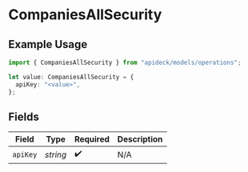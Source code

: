 # CompaniesAllSecurity

## Example Usage

```typescript
import { CompaniesAllSecurity } from "apideck/models/operations";

let value: CompaniesAllSecurity = {
  apiKey: "<value>",
};
```

## Fields

| Field              | Type               | Required           | Description        |
| ------------------ | ------------------ | ------------------ | ------------------ |
| `apiKey`           | *string*           | :heavy_check_mark: | N/A                |